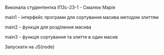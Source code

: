 Виконала студентентка ІПЗс-23-1 - Смалюк Марія

main1 - інтерфейс програми для сортування масива методом злиттям

main2 - функція для розділення масива

main3 - функція сортування та злиття в один масив

Запускати на JS(node)
